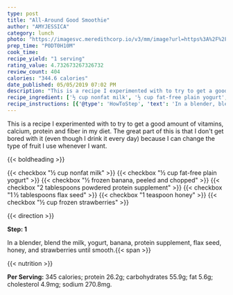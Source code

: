 ```yaml
---
type: post
title: "All-Around Good Smoothie"
author: "AMYJESSICA"
category: lunch
photo: "https://imagesvc.meredithcorp.io/v3/mm/image?url=https%3A%2F%2Fimages.media-allrecipes.com%2Fuserphotos%2F1017594.jpg"
prep_time: "P0DT0H10M"
cook_time: 
recipe_yield: "1 serving"
rating_value: 4.732673267326732
review_count: 404
calories: "344.6 calories"
date_published: 05/05/2019 07:02 PM
description: "This is a recipe I experimented with to try to get a good amount of vitamins, calcium, protein and fiber in my diet. The great part of this is that I don't get bored with it (even though I drink it every day) because I can change the type of fruit I use whenever I want."
recipe_ingredient: ['½ cup nonfat milk', '½ cup fat-free plain yogurt', '½ frozen banana, peeled and chopped', '2 tablespoons powdered protein supplement', '1\u2009½ tablespoons flax seed', '1 teaspoon honey', '½ cup frozen strawberries']
recipe_instructions: [{'@type': 'HowToStep', 'text': 'In a blender, blend the milk, yogurt, banana, protein supplement, flax seed, honey, and strawberries until smooth.\n'}]
---
```


This is a recipe I experimented with to try to get a good amount of vitamins, calcium, protein and fiber in my diet. The great part of this is that I don't get bored with it (even though I drink it every day) because I can change the type of fruit I use whenever I want. 

{{< boldheading >}}

{{< checkbox "½ cup nonfat milk" >}}
{{< checkbox "½ cup fat-free plain yogurt" >}}
{{< checkbox "½  frozen banana, peeled and chopped" >}}
{{< checkbox "2 tablespoons powdered protein supplement" >}}
{{< checkbox "1 ½ tablespoons flax seed" >}}
{{< checkbox "1 teaspoon honey" >}}
{{< checkbox "½ cup frozen strawberries" >}}


{{< direction >}}

**Step: 1**

In a blender, blend the milk, yogurt, banana, protein supplement, flax seed, honey, and strawberries until smooth.{{< span >}}

{{< nutrition >}}

**Per Serving:** 345 calories; protein 26.2g; carbohydrates 55.9g; fat 5.6g; cholesterol 4.9mg; sodium 270.8mg.